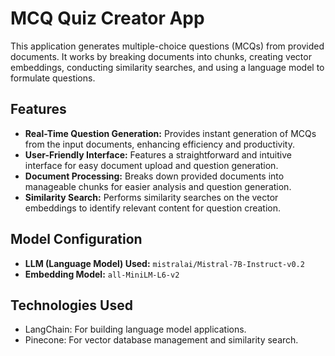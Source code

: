 # MCQ Quiz Creator App
This application generates multiple-choice questions (MCQs) from provided documents. It works by breaking documents into chunks, creating vector embeddings, conducting similarity searches, and using a language model to formulate questions.

## Features

- **Real-Time Question Generation:**
Provides instant generation of MCQs from the input documents, enhancing efficiency and productivity.
- **User-Friendly Interface:**
Features a straightforward and intuitive interface for easy document upload and question generation.
- **Document Processing:**
Breaks down provided documents into manageable chunks for easier analysis and question generation.
- **Similarity Search:**
Performs similarity searches on the vector embeddings to identify relevant content for question creation.

## Model Configuration
- **LLM (Language Model) Used:** `mistralai/Mistral-7B-Instruct-v0.2`
- **Embedding Model:** `all-MiniLM-L6-v2`

## Technologies Used
- LangChain: For building language model applications.
- Pinecone: For vector database management and similarity search.

